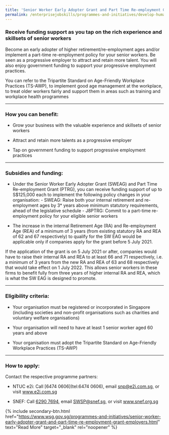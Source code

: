 ```yaml
---
title: 'Senior Worker Early Adopter Grant and Part Time Re-employment Grant'
permalink: /enterprisejobskills/programmes-and-initiatives/develop-human-capital/senior-worker-early-adopter-grant-and-part-time-re-employment-grant/
---
```


### Receive funding support as you tap on the rich experience and skillsets of senior workers

Become an early adopter of higher retirement/re-employment ages and/or implement a part-time re-employment policy for your senior workers. Be seen as a progressive employer to attract and retain more talent. You will also enjoy government funding to support your progressive employment practices.

You can refer to the Tripartite Standard on Age-Friendly Workplace Practices (TS-AWP), to implement good age management at the workplace, to treat older workers fairly and support them in areas such as training and workplace health programmes

---

### How you can benefit:

- Grow your business with the valuable experience and skillsets of senior workers

- Attract and retain more talents as a progressive employer

- Tap on government funding to support progressive employment practices

---

### Subsidies and funding:

- Under the Senior Worker Early Adopter Grant (SWEAG) and Part Time Re-employment Grant (PTRG), you can receive funding support of up to S$125,000 each to implement the following policy changes in your organisation:
         - SWEAG: Raise both your internal retirement and re-employment ages by 3* years above minimum statutory requirements, ahead of the legislative schedule
         - J8PTRG: Commit to a part-time re-employment policy for your eligible senior workers

* The increase in the internal Retirement Age (RA) and Re-employment Age (REA) of a minimum of 3 years (from existing statutory RA and REA of 62 and 67 respectively) to qualify for the SW EAG would be applicable only if companies apply for the grant before 5 July 2021.

If the application of the grant is on 5 July 2021 or after, companies would have to raise their internal RA and REA to at least 66 and 71 respectively, i.e. a minimum of 3 years from the new RA and REA of 63 and 68 respectively that would take effect on 1 July 2022. This allows senior workers in these firms to benefit fully from three years of higher internal RA and REA, which is what the SW EAG is designed to promote.

---

### Eligibility criteria:

-  Your organisation must be registered or incorporated in Singapore (including societies and non-profit organisations such as charities and voluntary welfare organisations)

- Your organisation will need to have at least 1 senior worker aged 60 years and above

- Your organisation must adopt the Tripartite Standard on Age-Friendly Workplace Practices (TS-AWP)

---

### How to apply:

Contact the respective programme partners:

- NTUC e2i: Call [6474 0606](tel:6474 0606), email [snp@e2i.com.sg](mailto:snp@e2i.com.sg), or visit <a href="https://www.e2i.com.sg" target="_blank" rel="noopener">www.e2i.com.sg</a>

- SNEF: Call [6290 7694](tel:62907694), email [SWSP@snef.sg](mailto:SWSP@snef.sg), or visit <a href="https://www.snef.org.sg" target="_blank" rel="noopener">www.snef.org.sg</a>

{% include secondary-btn.html href="https://www.wsg.gov.sg/programmes-and-initiatives/senior-worker-early-adopter-grant-and-part-time-re-employment-grant-employers.html" text="Read More" target="_blank" rel="noopener" %}
<script src="/jquery/resize-tables.js"></script>
